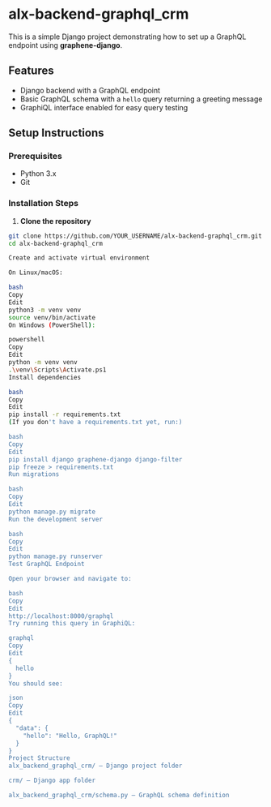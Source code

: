 # alx-backend-graphql_crm

This is a simple Django project demonstrating how to set up a GraphQL endpoint using **graphene-django**.

## Features

- Django backend with a GraphQL endpoint
- Basic GraphQL schema with a `hello` query returning a greeting message
- GraphiQL interface enabled for easy query testing

## Setup Instructions

### Prerequisites

- Python 3.x
- Git

### Installation Steps

1. **Clone the repository**

```bash
git clone https://github.com/YOUR_USERNAME/alx-backend-graphql_crm.git
cd alx-backend-graphql_crm

Create and activate virtual environment

On Linux/macOS:

bash
Copy
Edit
python3 -m venv venv
source venv/bin/activate
On Windows (PowerShell):

powershell
Copy
Edit
python -m venv venv
.\venv\Scripts\Activate.ps1
Install dependencies

bash
Copy
Edit
pip install -r requirements.txt
(If you don't have a requirements.txt yet, run:)

bash
Copy
Edit
pip install django graphene-django django-filter
pip freeze > requirements.txt
Run migrations

bash
Copy
Edit
python manage.py migrate
Run the development server

bash
Copy
Edit
python manage.py runserver
Test GraphQL Endpoint

Open your browser and navigate to:

bash
Copy
Edit
http://localhost:8000/graphql
Try running this query in GraphiQL:

graphql
Copy
Edit
{
  hello
}
You should see:

json
Copy
Edit
{
  "data": {
    "hello": "Hello, GraphQL!"
  }
}
Project Structure
alx_backend_graphql_crm/ — Django project folder

crm/ — Django app folder

alx_backend_graphql_crm/schema.py — GraphQL schema definition